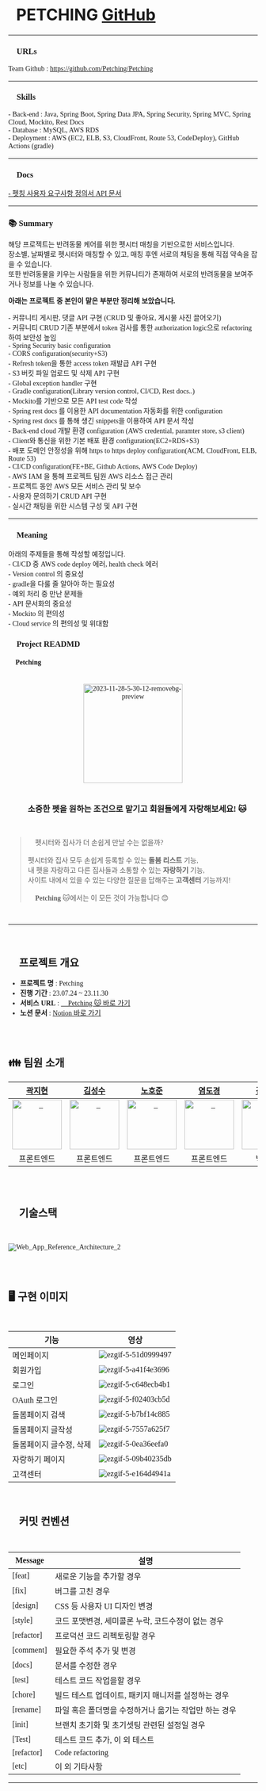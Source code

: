<h1 class="modal-title fs-5" id="exampleModalLabel" style="text-align: left; font-size: 2rem; padding: 1rem 0 0 1rem" >PETCHING 
	<a href="https://github.com/Petching/Petching" target="_blank" class="icon brands alt fa-github" ><span class="label">GitHub</span></a>
</h1>

</div>

<hr style="margin:0px 0px 1rem 0px;">
<div id="modal_inContent" style="position: inherit; text-align: left; font-family: 'KBO-Dia-Gothic_bold';">
<h3>🔗 URLs</h3>
<p>
Team Github : <a href="https://github.com/Petching/Petching" target="_blank">https://github.com/Petching/Petching</a><br/>
</p>
<hr style="margin: 1rem 0px 1rem 0px;">
<h3>🛒 Skills</h3>
<p style="font-family: 'Pretendard-Regular';">
		- Back-end : Java, Spring Boot, Spring Data JPA, Spring Security, Spring MVC, Spring Cloud, Mockito, Rest Docs <br/>
		- Database : MySQL, AWS RDS <br/>
		- Deployment : AWS (EC2, ELB, S3, CloudFront, Route 53, CodeDeploy), GitHub Actions (gradle) <br/>
<hr style="margin: 1rem 0px 1rem 0px;">
<h3>📄 Docs</h3>
<p style="font-family: 'Pretendard-Regular';">
	<a href="https://docs.google.com/spreadsheets/d/1Lj20gnDmrqOP_DdfgwARoLgrhtUpba-nQN7EjqF2n88/edit#gid=876641333"  target="_blank">- 펫칭 사용자 요구사항 정의서 </a>
	 <a href="https://docs.petching.net" target="_blank">API 문서 </a>
	<br/>
</p>
<hr style="margin: 1rem 0px 1rem 0px;">
<h3>📚 Summary</h3>
<p style="font-family: 'Pretendard-Regular';">
	해당 프로젝트는 반려동물 케어를 위한 펫시터 매칭을 기반으로한 서비스입니다. <br/>
	장소별, 날짜별로 펫시터와 매칭할 수 있고, 매칭 후엔 서로의 채팅을 통해 직접 약속을 잡을 수 있습니다. <br/>
	또한 반려동물을 키우는 사람들을 위한 커뮤니티가 존재하여 서로의 반려동물을 보여주거나 정보를 나눌 수 있습니다. <br/>
	<p style="font-family: 'Pretendard-Regular'; font-weight: bold; margin: 0 0 0 0;">
		아래는 프로젝트 중 본인이 맡은 부분만 정리해 보았습니다.
	</p>
	<p style="font-family: 'Pretendard-Regular';">
	- 커뮤니티 게시판, 댓글 API 구현 (CRUD 및 좋아요, 게시물 사진 끌어오기) <br/>
	- 커뮤니티 CRUD 기존 부분에서 token 검사를 통한 authorization logic으로 refactoring하여 보안성 높임 <br/>
	- Spring Security basic configuration <br/>
	- CORS configuration(security+S3)<br/>
	- Refresh token을 통한 access token 재발급 API 구현<br/>
	- S3 버킷 파일 업로드 및 삭제 API 구현 <br/>
	- Global exception handler 구현 <br/>
	- Gradle configuration(Library version control, CI/CD, Rest docs..) <br/>
	- Mockito를 기반으로 모든 API test code 작성 <br/>
	- Spring rest docs 를 이용한 API documentation 자동화를 위한 configuration <br/>
	- Spring rest docs 를 통해 생긴 snippets을 이용하여 API 문서 작성 <br/>
	- Back-end cloud 개발 환경 configuration (AWS credential, paramter store, s3 client) <br/>
	- Client와 통신을 위한 기본 배포 환경 configuration(EC2+RDS+S3) <br/>
	- 배포 도메인 안정성을 위해 https to https deploy configuration(ACM, CloudFront, ELB, Route 53) <br/>
	- CI/CD configuration(FE+BE, Github Actions, AWS Code Deploy)<br/>
	- AWS IAM 을 통해 프로젝트 팀원 AWS 리소스 접근 관리 <br/>
	- 프로젝트 동안 AWS 모든 서비스 관리 및 보수 <br/>
	- 사용자 문의하기 CRUD API 구현 <br/>
	- 실시간 채팅을 위한 시스템 구성 및 API 구현 <br/>
	</p>

</p>
<hr style="margin: 1rem 0px 1rem 0px;">
<h3>📑 Meaning</h3>
<p style="font-family: 'Pretendard-Regular';">
	아래의 주제들을 통해 작성할 예정입니다. <br/>
	- CI/CD 중 AWS code deploy 에러, health check 에러<br/>
	- Version control 의 중요성<br/>
	- gradle을 다룰 줄 알아야 하는 필요성 <br/>
	- 예외 처리 중 만난 문제들<br/>
	- API 문서화의 중요성 <br/>
	- Mockito 의 편의성 <br/>
	- Cloud service 의 편의성 및 위대함 <br/>
</p>
<h3>📑 Project READMD</h3>
<p style="font-family: 'Pretendard-Regular';">

#### 🐾 Petching 
<br>

<div align="center">
    <img src="https://i.ibb.co/w74rDQb/2023-11-28-5-30-12-removebg-preview.png" alt="2023-11-28-5-30-12-removebg-preview" style="width:200px;" />
</div>

<br>


<main align="center">
    <h3 align="center">🐶 소중한 펫을 원하는 조건으로 맡기고 회원들에게 자랑해보세요! 🐱</h3> 
</main>

<br>

> 🤔 펫시터와 집사가 더 손쉽게 만날 수는 없을까?<br>
> <br>
> 펫시터와 집사 모두 손쉽게 등록할 수 있는 **돌봄 리스트** 기능, <br>
> 내 펫을 자랑하고 다른 집사들과 소통할 수 있는 **자랑하기** 기능, <br>
> 사이트 내에서 있을 수 있는 다양한 질문을 답해주는 **고객센터** 기능까지! <br>
> <br>
> 🐶 **Petching** 🐱에서는 이 모든 것이 가능합니다 😊

<br>

------------

<br>

## 🚩 프로젝트 개요

* **프로젝트 명** : Petching
* **진행 기간** : 23.07.24 ~ 23.11.30
* **서비스 URL** : [🐶 Petching 🐱 바로 가기](https://petching.net/)
* **노션 문서** : [Notion 바로 가기](https://www.notion.so/Team-PETmatCHING-30be5eeca58e45138f720cbaec70ea19)

<br>
<br>

## 👪 팀원 소개
|                                                                      [곽지현](https://github.com/938938)                                                             |                                                                         [김성수](https://github.com/ggggggggithub)                                                          |                                                         [노호준](https://github.com/nowaveosu)                                                                              |                                                                            [염도경](https://github.com/yeomdogyeong)                                                        |                                                                       [김상래](https://github.com/ksr0818)                                                           |                                                                                        [김은정](https://github.com/196code-gray)                                          |                                                                         [조만기](https://github.com/sniij)                                                           |
|:--------------------------------------------------------------------------------------------------------------------------------------------------------------------:|:---------------------------------------------------------------------------------------------------------------------------------------------------------------------------:|:---------------------------------------------------------------------------------------------------------------------------------------------------------------------------:|:--------------------------------------------------------------------------------------------------------------------------------------------------------------------------:|:--------------------------------------------------------------------------------------------------------------------------------------------------------------------:|:-------------------------------------------------------------------------------------------------------------------------------------------------------------------------:|:--------------------------------------------------------------------------------------------------------------------------------------------------------------------:|
| <a href="https://github.com/938938"> <img src="https://github.com/Petching/Petching/assets/88307264/380a2d13-8026-4e8a-ae35-f3e1b2884d4e" width=100px alt="_"/> </a> | <a href="https://github.com/ggggggggithub"> <img src="https://github.com/Petching/Petching/assets/88307264/b6aa0934-5b96-4d64-8c1c-7dfa5bb53186" width=100px alt="_"/> </a> |     <a href="https://github.com/938938"> <img src="https://github.com/Petching/Petching/assets/88307264/224a3a76-5a37-4d33-8a36-1a861cb11627" width=100px alt="_"/> </a>    | <a href="https://github.com/yeomdogyeong"> <img src="https://github.com/Petching/Petching/assets/88307264/09c77066-2849-4e56-9365-fbad0e3a049c" width=100px alt="_"/> </a> | <a href="https://github.com/938938"> <img src="https://github.com/Petching/Petching/assets/88307264/e9f67a61-4eaf-48bc-bf40-156b29ab16b1" width=100px alt="_"/> </a> | <a href="https://github.com/938938"> <img src="https://github.com/Petching/Petching/assets/88307264/ab1fac99-817d-49c0-88d6-863341021904" width=100px alt="_"/> </a>      | <a href="https://github.com/938938"> <img src="https://github.com/Petching/Petching/assets/88307264/15b76547-9099-42ee-a0f7-f0596a5667d8" width=100px alt="_"/> </a> |
|                                                                               프론트엔드                                                                              |                                                                                       프론트엔드                                                                             |                                                                     프론트엔드                                                                                               |                                                                                    프론트엔드                                                                               |                                                                            백엔드                                                                                    |                                                                                                  백엔드                                                                   |                                                                                        백엔드                                                                        |


<br>
<br>

## 🚩 기술스택

<br>

![Web_App_Reference_Architecture_2](https://github.com/Petching/Petching/assets/82007474/6eb01093-ce9c-4b13-afb5-21ee97b8fe15)

<br>
<br>

## 🖥 구현 이미지

<br>

| 기능           | 영상                                                                           |
| ---------------------- | -------------------------------------------------------------------------------------- |
| 메인페이지 | ![ezgif-5-51d0999497](https://github.com/Petching/Petching/assets/82007474/e83df650-e4d1-40d1-8a02-29ccde404dd5)|
| 회원가입 | ![ezgif-5-a41f4e3696](https://github.com/Petching/Petching/assets/82007474/4550a79d-85a7-4711-8b61-b3d793b5a60e)|
| 로그인 |![ezgif-5-c648ecb4b1](https://github.com/Petching/Petching/assets/82007474/79579b47-b710-4474-94bd-58088731c377)|
| OAuth 로그인 |![ezgif-5-f02403cb5d](https://github.com/Petching/Petching/assets/82007474/7e903e24-a5f6-4172-a78c-b162260654e9)|
| 돌봄페이지 검색 |![ezgif-5-b7bf14c885](https://github.com/Petching/Petching/assets/82007474/9803e454-c46e-45e9-bc38-07843a456d4f)|
| 돌봄페이지 글작성 | ![ezgif-5-7557a625f7](https://github.com/Petching/Petching/assets/82007474/744d2aaf-c71e-437d-b78e-9ce622beb61e)|
| 돌봄페이지 글수정, 삭제 | ![ezgif-5-0ea36eefa0](https://github.com/Petching/Petching/assets/82007474/4cef97bc-6a14-4cba-9c51-50aee40d296b)|
| 자랑하기 페이지 |![ezgif-5-09b40235db](https://github.com/Petching/Petching/assets/82007474/d4a01270-8ee9-4e11-ad86-a326ded69d6d)|
| 고객센터 |![ezgif-5-e164d4941a](https://github.com/Petching/Petching/assets/82007474/468b4d02-33eb-450e-8a15-e799eb019362)|


<br>

## 🚩 커밋 컨벤션
<br>

| Message     | 설명        |
| ---------------------- | -------------------------------------------------------------------------------------- |
| [feat]      | 새로운 기능을 추가할 경우        |
| [fix]      | 버그를 고친 경우        |
| [design]      | CSS 등 사용자 UI 디자인 변경        |
| [style]      | 코드 포맷변경, 세미콜론 누락, 코드수정이 없는 경우        |
| [refactor]      | 프로덕션 코드 리펙토링할 경우        |
| [comment]      | 필요한 주석 추가 및 변경        |
| [docs]      | 문서를 수정한 경우        |
| [test]      | 테스트 코드 작업을할 경우        |
| [chore]      | 빌드 테스트 업데이트, 패키지 매니저를 설정하는 경우        |
| [rename]      | 파일 혹은 폴더명을 수정하거나 옮기는 작업만 하는 경우        |
| [init]      | 브랜치 초기화 및 초기셋팅 관련된 설정일 경우        |
| [Test]      | 테스트 코드 추가, 이 외 테스트        |
| [refactor]      | Code refactoring        |
|[etc]|이 외 기타사항|



</p>
</div>

<hr style="margin: 0rem 0px 5rem 0px;">

